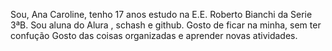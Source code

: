 Sou, Ana Caroline, tenho 17 anos estudo na E.E. Roberto Bianchi da Serie 3ªB.
Sou aluna do Alura , schash e github.
Gosto de ficar na minha, sem ter confução
Gosto das coisas organizadas e aprender novas atividades.
